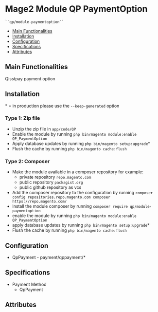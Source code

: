 # Mage2 Module QP PaymentOption

    ``qp/module-paymentoption``

 - [Main Functionalities](#markdown-header-main-functionalities)
 - [Installation](#markdown-header-installation)
 - [Configuration](#markdown-header-configuration)
 - [Specifications](#markdown-header-specifications)
 - [Attributes](#markdown-header-attributes)


## Main Functionalities
Qisstpay payment option

## Installation
\* = in production please use the `--keep-generated` option

### Type 1: Zip file

 - Unzip the zip file in `app/code/QP`
 - Enable the module by running `php bin/magento module:enable QP_PaymentOption`
 - Apply database updates by running `php bin/magento setup:upgrade`\*
 - Flush the cache by running `php bin/magento cache:flush`

### Type 2: Composer

 - Make the module available in a composer repository for example:
    - private repository `repo.magento.com`
    - public repository `packagist.org`
    - public github repository as vcs
 - Add the composer repository to the configuration by running `composer config repositories.repo.magento.com composer https://repo.magento.com/`
 - Install the module composer by running `composer require qp/module-paymentoption`
 - enable the module by running `php bin/magento module:enable QP_PaymentOption`
 - apply database updates by running `php bin/magento setup:upgrade`\*
 - Flush the cache by running `php bin/magento cache:flush`


## Configuration

 - QpPayment - payment/qppayment/*


## Specifications

 - Payment Method
	- QpPayment


## Attributes



